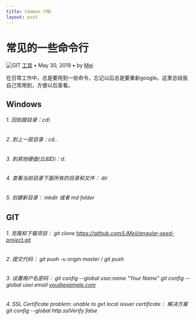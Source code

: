 ```yaml
---
title: Common CMD
layout: post
---
```


# 常见的一些命令行

<div class="title-meta">
    <span><img class="title-category-img" src="../../../assets/images/categories/github.svg" alt="GIT"></span>
    <span><a class="github-link" href="/2018/09/19/issues-tools.html">工具</a></span>
    <span class="title-bullet">•</span>
    <span>May 30, 2019</span>
    <span class="title-bullet">•</span>
    <span>by <a class="github-link" href="http://github.com/limeii" title="http://github.com/limeii">Mei</a></span>
</div>

在日常工作中，总是要用到一些命令，忘记以后总是要重新google。这里总结我自己常用到，方便以后查看。


## Windows

###### 1. 回到跟目录：cd\
###### 2. 到上一层目录：cd..
###### 3. 到其他硬盘(比如D)：d:
###### 4. 查看当前目录下面所有的目录和文件： dir
###### 5. 创建新目录： mkdir 或者 md folder



## GIT

###### 1. 克隆和下载项目： git clone  https://github.com/LiMeii/angular-seed-project.git
###### 2. 提交代码： git push -u origin master / git push
###### 3. 设置用户名密码： git config --global user.name "Your Name"  git config --global user.email you@example.com
###### 4. SSL Certificate problem: unable to get local issuer certificate： 解决方案 git config --global http.sslVerify false



